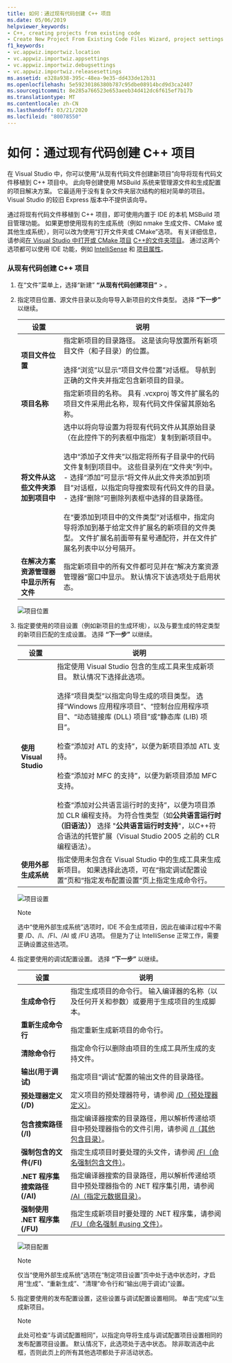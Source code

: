 ```yaml
---
title: 如何：通过现有代码创建 C++ 项目
ms.date: 05/06/2019
helpviewer_keywords:
- C++, creating projects from existing code
- Create New Project From Existing Code Files Wizard, project settings
f1_keywords:
- vc.appwiz.importwiz.location
- vc.appwiz.importwiz.appsettings
- vc.appwiz.importwiz.debugsettings
- vc.appwiz.importwiz.releasesettings
ms.assetid: e328a938-395c-48ea-9e35-dd433de12b31
ms.openlocfilehash: 5e59230186380b787c95dbe08914bcd9d3ca2407
ms.sourcegitcommit: 8e285a766523e653aeeb34d412dc6f615ef7b17b
ms.translationtype: MT
ms.contentlocale: zh-CN
ms.lasthandoff: 03/21/2020
ms.locfileid: "80078550"
---
```

# <a name="how-to-create-a-c-project-from-existing-code"></a>如何：通过现有代码创建 C++ 项目

在 Visual Studio 中，你可以使用“从现有代码文件创建新项目”向导将现有代码文件移植到 C++ 项目中。 此向导创建使用 MSBuild 系统来管理源文件和生成配置的项目解决方案。 它最适用于没有复杂文件夹层次结构的相对简单的项目。 Visual Studio 的较旧 Express 版本中不提供该向导。

通过将现有代码文件移植到 C++ 项目，即可使用内置于 IDE 的本机 MSBuild 项目管理功能。 如果更想使用现有的生成系统（例如 nmake 生成文件、CMake 或其他生成系统），则可以改为使用“打开文件夹或 CMake”选项。 有关详细信息，请参阅[在 Visual Studio 中打开或 CMake 项目](cmake-projects-in-visual-studio.md) [ C++的文件夹项目](open-folder-projects-cpp.md)。 通过这两个选项都可以使用 IDE 功能，例如 [IntelliSense](/visualstudio/ide/using-intellisense) 和 [项目属性](working-with-project-properties.md)。

### <a name="to-create-a-c-project-from-existing-code"></a>从现有代码创建 C++ 项目

1. 在“文件”菜单上，选择“新建” **“从现有代码创建项目”**  > 。

1. 指定项目位置、源文件目录以及向导导入新项目的文件类型。 选择 **“下一步”** 以继续。

    | 设置 | 说明 |
    | --- | --- |
    | **项目文件位置** | 指定新项目的目录路径。 这是该向导放置所有新项目文件（和子目录）的位置。<br/><br/>选择“浏览”以显示“项目文件位置”对话框。 导航到正确的文件夹并指定包含新项目的目录。 |
    | **项目名称** | 指定新项目的名称。 具有 .vcxproj 等文件扩展名的项目文件采用此名称，现有代码文件保留其原始名称。 |
    | **将文件从这些文件夹添加到项目中** | 选中以将向导设置为将现有代码文件从其原始目录（在此控件下的列表框中指定）复制到新项目中。<br/><br/>选中“添加子文件夹”以指定将所有子目录中的代码文件复制到项目中。 这些目录列在“文件夹”列中。<br/>- 选择“添加”可显示“将文件从此文件夹添加到项目”对话框，以指定向导搜索现有代码文件的目录。<br/>- 选择“删除”可删除列表框中选择的目录路径。<br/><br/>在“要添加到项目中的文件类型”对话框中，指定向导将添加到基于给定文件扩展名的新项目的文件类型。 文件扩展名前面带有星号通配符，并在文件扩展名列表中以分号隔开。 |
    | **在解决方案资源管理器中显示所有文件** | 指定新项目中的所有文件都可见并在“解决方案资源管理器”窗口中显示。 默认情况下该选项处于启用状态。 |

    ![项目位置](media/location.png)

1. 指定要使用的项目设置（例如新项目的生成环境），以及与要生成的特定类型的新项目匹配的生成设置。 选择 **“下一步”** 以继续。

    | 设置 | 说明 |
    | --- | --- |
    | **使用 Visual Studio** | 指定使用 Visual Studio 包含的生成工具来生成新项目。 默认情况下选择此选项。<br/><br/>选择“项目类型”以指定向导生成的项目类型。 选择“Windows 应用程序项目”、“控制台应用程序项目”、“动态链接库 (DLL) 项目”或“静态库 (LIB) 项目”。<br/><br/>检查“添加对 ATL 的支持”，以便为新项目添加 ATL 支持。<br/><br/>检查“添加对 MFC 的支持”，以便为新项目添加 MFC 支持。<br/><br/>检查“添加对公共语言运行时的支持”，以便为项目添加 CLR 编程支持。 为符合性类型（如**公共语言运行时（旧语法））** 选择 "**公共语言运行时支持**"，以C++符合语法的托管扩展（Visual Studio 2005 之前的 CLR 编程语法）。 |
    | **使用外部生成系统** | 指定使用未包含在 Visual Studio 中的生成工具来生成新项目。 如果选择此选项，可在“指定调试配置设置”页和“指定发布配置设置”页上指定生成命令行。 |

    ![项目设置](media/settings.png)

    > [!NOTE]
    > 选中“使用外部生成系统”选项时，IDE 不会生成项目，因此在编译过程中不需要 /D、/I、/FI、/AI 或 /FU 选项。 但是为了让 IntelliSense 正常工作，需要正确设置这些选项。

1. 指定要使用的调试配置设置。 选择 **“下一步”** 以继续。

    | 设置 | 说明 |
    | --- | --- |
    | **生成命令行** | 指定生成项目的命令行。 输入编译器的名称（以及任何开关和参数）或要用于生成项目的生成脚本。 |
    | **重新生成命令行** | 指定重新生成新项目的命令行。 |
    | **清除命令行** | 指定命令行以删除由项目的生成工具所生成的支持文件。 |
    | **输出(用于调试)** | 指定项目“调试”配置的输出文件的目录路径。 |
    | **预处理器定义(/D)** | 定义项目的预处理器符号，请参阅 [/D（预处理器定义）](../build/reference/d-preprocessor-definitions.md)。 |
    | **包含搜索路径(/I)** | 指定编译器搜索的目录路径，用以解析传递给项目中预处理器指令的文件引用，请参阅 [/I（其他包含目录）](../build/reference/i-additional-include-directories.md)。 |
    | **强制包含的文件(/FI)** | 指定生成项目时要处理的头文件，请参阅 [/FI（命名强制包含文件）](../build/reference/fi-name-forced-include-file.md)。 |
    | **.NET 程序集搜索路径(/AI)** | 指定编译器搜索的目录路径，用以解析传递给项目中预处理器指令的 .NET 程序集引用，请参阅 [/AI（指定元数据目录）](../build/reference/ai-specify-metadata-directories.md)。 |
    | **强制使用 .NET 程序集(/FU)** | 指定生成新项目时要处理的 .NET 程序集，请参阅 [/FU（命名强制 #using 文件）](../build/reference/fu-name-forced-hash-using-file.md)。 |

    ![项目配置](media/config.png)

    > [!NOTE]
    > 仅当“使用外部生成系统”选项在“制定项目设置”页中处于选中状态时，才启用“生成”、“重新生成”、“清理”命令行和“输出(用于调试)”设置。

1. 指定要使用的发布配置设置，这些设置与调试配置设置相同。 单击“完成”以生成新项目。

    > [!NOTE]
    > 此处可检查“与调试配置相同”，以指定向导将生成与调试配置项目设置相同的发布配置项目设置。 默认情况下，此选项处于选中状态。 除非取消选中此框，否则此页上的所有其他选项都处于非活动状态。
